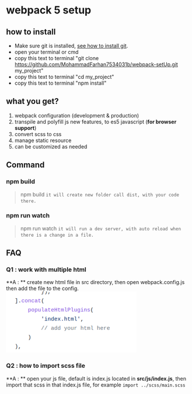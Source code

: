 # webpack 5 setup

## how to install
- Make sure git is installed, [see how to install git](https://www.google.com/search?q=how+to+isntall+git&oq=how+to+isntall+git&aqs=chrome..69i57j0i10l9.4306j0j7&sourceid=chrome&ie=UTF-8). 
- open your terminal or cmd 
- copy this text to terminal "git clone https://github.com/MohammadFarhan7534031b/webpack-setUp.git my_project"
- copy this text to terminal "cd my_project"
- copy this text to terminal "npm install"

## what you get?
1. webpack configuration (development & production)
2. transpile and polyfill js new features, to es5 javascript (**for browser support**) 
3. convert scss to css
4. manage static resource
5. can be customized as needed

## Command
### npm build
> npm build `it will create new folder call dist, with your code there.`
### npm run watch
> npm run watch `it will run a dev server, with auto reload when there is a change in a file.`

## FAQ
### Q1 : work with multiple html
**A : ** create new html file in src directory, then open webpack.config.js then add the file to the config.
![img](./src/img.png)


### Q2 : how to import scss file
**A : ** open your js file, default is index.js located in **src/js/index.js**, then import that scss in that index.js file, for example `import ../scss/main.scss`



